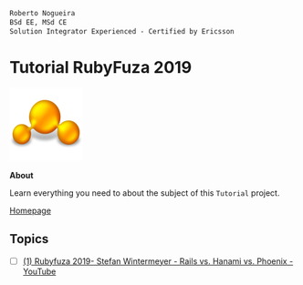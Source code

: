 ```
Roberto Nogueira  
BSd EE, MSd CE
Solution Integrator Experienced - Certified by Ericsson
```
# Tutorial RubyFuza 2019

![tutorial image](images/tutorial.png)

**About**

Learn everything you need to about the subject of this `Tutorial` project.

[Homepage](https://tutorial.com)

## Topics

* [ ] [(1) Rubyfuza 2019- Stefan Wintermeyer - Rails vs. Hanami vs. Phoenix - YouTube](https://www.youtube.com/watch?v=yZNvpRtclP8&t=242s)
